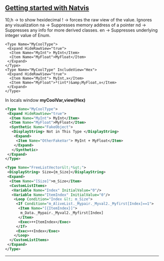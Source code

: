 ## [Getting started with Natvis](https://aka.ms/vsnatvis)


10,h ->  to show hexidecimal
!    -> forces the raw view of the value. Ignores any visualization
na   -> Suppresses memory address of a pointer
nd   -> Suppresses any info for more derived classes.
en   -> Suppresses underlying integer value of Enum.

```natvis
<Type Name="MyCoolType">
 <Expand HideRawView="true">
  <Item Name="MyInt"> MyInt</Item>
  <Item Name="MyFloat">MyFloat</Item>
 </Expand>
</Type>
<Type Name="MyCoolType" IncludeView="Hex">
 <Expand HideRawView="true">
  <Item Name="MyInt"> MyInt,x</Item>
  <Item Name="MyFloat">*(int*)&amp;MyFloat,x</Item>
 </Expand>
</Type>
```
In locals window **myCoolVar,view(Hex)**

```xml
<Type Name="MyCoolType">
 <Expand HideRawView="true">
  <Item Name="MyInt"> MyInt</Item>
  <Item Name="MyFloat">MyFloat</Item>
  <Synthetic Name="FakeObject">
   <DisplayString> Not in This Type </DisplayString>
    <Expand>
     <Item Name="OtherFakeVar"> MyInt + MyFloat</Item>
    </Expand>
   </Synthetic>
 </Expand>
</Type>
```

```xml
<Type Name="FreeListVector&lt;*&gt;">
 <DisplayString> Size={m_Size}</DisplayString>
 <Expand>
  <Item Name="[Size]">m_Size</Item>
  <CustomListItems>
   <Variable Name="Index" InitialValue="0"/>
   <Variable Name="ItemIndex" InitialValue="0"/>
    <Loop Condition="Index &lt; m_Size">
     <If Condition="m_AliveList._Mypair._Myval2._Myfirst[Index]==1">
      <Item Name="[{ItemIndex}]">
       m_Data._Mypair._Myval2._Myfirst[Index]
      </Item>
      <Exec>++ItemIndex</Exec>
     </If>
     <Exec>++Index</Exec>
    </Loop>
  </CustomListItems>
 </Expand>
</Type>
```

---
